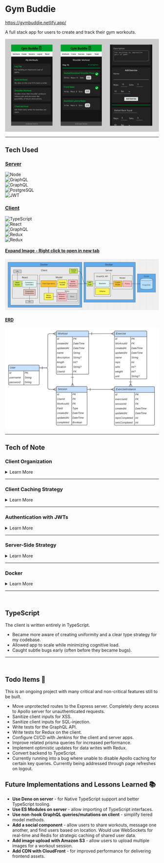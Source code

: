 # Gym Buddie

https://gymbuddie.netlify.app/

A full stack app for users to create and track their gym workouts.

![Gym Buddie 3 panel screenshot](./readme-assets/workout-app-3-panel.png)

<!-- 
TODO:
- Add more images to readme
-->

---

## Tech Used

### [Server](https://github.com/msolorio/workout-app)
<img alt="Node" src="https://img.shields.io/badge/-Node-05122A?style=flat&logo=node.js" height="25" /><br>
<img alt="GraphQL" src="https://img.shields.io/badge/-Apollo_GraphQL-05122A?style=flat&logo=graphql&logoColor=e01897" height="25" /><br>
<img alt="GraphQL" src="https://img.shields.io/badge/-Prisma-05122A?style=flat&logo=prisma&logoColor=48bb78" height="25" /><br>
<img alt="PostgreSQL" src="https://img.shields.io/badge/-PostgreSQL-05122A?style=flat&logo=postgresql&logoColor=69bcff" height="25" /><br>
<img alt="JWT" src="https://img.shields.io/badge/-JWT-05122A?style=flat&logo=jsonwebtokens&logoColor=31f2e6" height="25" />

### [Client](https://github.com/msolorio/workout-app-client)

<img alt="TypeScript" src="https://img.shields.io/badge/-TypeScript-05122A?style=flat&logo=typescript" height="25"/><br>
<img alt="React" src="https://img.shields.io/badge/-React-05122A?style=flat&logo=react" height="25" /><br>
<img alt="GraphQL" src="https://img.shields.io/badge/-Apollo_GraphQL-05122A?style=flat&logo=graphql&logoColor=e01897" height="25" /><br>
<img alt="Redux" src="https://img.shields.io/badge/-Redux_/_Redux_Toolkit-05122A?style=flat&logo=redux&logoColor=a073d4" height="25" /><br>
<img alt="Redux" src="https://img.shields.io/badge/-React_Router-05122A?style=flat&logo=reactrouter&logoColor=a073d4" height="25" />

#### [Expand Image - Right click to open in new tab](https://raw.githubusercontent.com/msolorio/workout_app/main/readme-assets/workout-app-architecture.png)

![Workout app Architecture](./readme-assets/workout-app-architecture.png)

#### [ERD](https://raw.githubusercontent.com/msolorio/workout_app/main/readme-assets/workout-app-erd.png)

![Workout App ERD](./readme-assets/workout-app-erd.png)

---

## Tech of Note

### Client Organization

<details>
<summary>Learn More</summary>

<br>

Created separate abstractions for data and component UI, mimicking MVC.

#### [Expand Image - Right click to open in new tab](https://raw.githubusercontent.com/msolorio/workout_app/main/readme-assets/client-mvc.png)

![MVC architecture on the client](./readme-assets/client-mvc.png)

### Redux and GraphQL Models
- Abstracts away vendor specific code for Apollo GraphQL and Redux.
- Houses client-side error handling for Apollo GraphQL.

### Client Operations Models
- Manages implementation details of communicating between GraphQL and Redux.
- Presents high-level operations to the controllers.

### Container Components (Controllers)
- Manage high-level coordination of page tasks
- Retrieves URL data
- Calls model methods
- Manages component state
- Handles events and redirects
- Pulls in UI and passes data

### Presentation Components (View)
- Presents the data and styled UI

<br>

### Code Example - Create Workout Container Component

[See full code - right click to open in new tab](https://github.com/msolorio/workout_app_client/blob/main/src/pages/ShowWorkout/index.tsx)
```typescript
function CreateWorkout(): JSX.Element {
  const createWorkout = model.Workout.useCreateWorkout()

  const stateObj: State = {
    workoutId: null
  }

  const [state, setState] = useState(stateObj)


  const handleCreateWorkout = async (workoutData: WorkoutType) => {
    const createdWorkout: WorkoutType = await createWorkout(workoutData)

    if (createdWorkout.id) {
      setState({ workoutId: createdWorkout.id })
    }
  }

  if (state.workoutId) return <Redirect to={`/workouts/${state.workoutId}`} />

  return (
    <CreateWorkoutUi handleCreateWorkout={handleCreateWorkout} />
  )
}
```

---

### Code Example - Create Workout Model
`useCreateWorkout` creates a workout with Apollo GraphQL and stores in Redux. Hooks are used to manage model methods. In this case the hook returns a method to be invoked in an event handler.

[See full code - right click to open in new tab](https://github.com/msolorio/workout_app_client/blob/main/src/model/resources/Workout/index.ts)

```typescript
...
useCreateWorkout() {
  const createWorkoutGql = gql.Workout.useCreateWorkout()
  const createWorkoutRdx = rdx.Workout.useCreateWorkout()

  async function createWorkout(workoutData: WorkoutType): Promise<WorkoutOrErrorType> {
    const newWorkout = await createWorkoutGql(workoutData)

    if (!newWorkout.error) {
      createWorkoutRdx(newWorkout)
    }

    return newWorkout
  }

  return createWorkout
},
...
```

</details>

---

### Client Caching Strategy

<details>
  <summary>Learn More</summary>

<br>

Handled data persistence with Apollo GraphQL and kept a local cache of user data with Redux.
- Nearly instantaneous performance for data reads.
- Decreased load on the server based on app use.

Apollo GraphQL offers its own robust caching features. I chose to use Redux to practice coordinating two data stores and allow for optimistic updates in the future.

#### [Expand Image - Right click to open in new tab](https://raw.githubusercontent.com/msolorio/workout_app/main/readme-assets/client-data-strategy.png)

![Workout app Architecture](./readme-assets/client-data-strategy.png)

### Reflections and Future Features
A Redux cache worked well here. Users read only their own data removing the risk of being out of sync with the DB. In the future, I would like to add a social component using Redis for caching shared data among users.


</details>

---

### Authentication with JWTs

<details>
  <summary>Learn More</summary>

  <br>

  Configured authentication with JWTs and HttpOnly Cookies.
  - Gaurded against XSS from accessing token.
  - Enabled stateless authentication with JWTs, eliminating the need to store session data server-side.
  - Revokes the HttpOnly cookie server-side upon logout.
  - Cookie is passed via HTTPS.
  - Cookie and token are short-lived, valid for only 24 hours.

#### [Expand Image - Right click to open in new tab](https://raw.githubusercontent.com/msolorio/workout_app/main/readme-assets/auth-jwt.png)

![Auth with JWTs and HttpOnly Cookies](./readme-assets/auth-jwt.png)

</details>

---

### Server-Side Strategy

<details>
  <summary>Learn More</summary>

<br>

### Server Organization

<br>

Decoupled the GraphQL API layer from data fetching layer.
- Allows for easy repurposing of components.
- GraphQL can be switched out for a REST API.
- Prisma / Postgres model can be switched to accomodate a different database.


#### [Expand Image - Right click to open in new tab](https://raw.githubusercontent.com/msolorio/workout_app/main/readme-assets/server-org.png)

![Workout App ERD](./readme-assets/server-org.png)

Model
- Abstracts away vendor specific code for Prisma.
- Manages multiple DB interactions involved with fullfilling single mutation.
- Closure wraps the model method and grant it error handling with `createHandledQuery`.

Resolvers
- Handles implemnetation details of Apollo GraphQL.
- Extracts data from params.
- Manages HTTP-only cookies for authentication.

#### Code Examples
- [Model Code](https://github.com/msolorio/workout_app_server/tree/main/src/model)
- [Resolver Code](https://github.com/msolorio/workout_app_server/tree/main/src/resolvers)

---

### Apollo GraphQL Server

Using GraphQL allows for more rapid innovation on the client where complex data fetching would be required. In the future I'd like to add workout progress analysis features. A feature can allow a user to see visualize their progress overall, per workout, or per exercise.

#### Code Example
[Check out the resolvers dir for the GraphQL implementation - right click to open in new tab](https://github.com/msolorio/workout_app_server/tree/main/src/resolvers)

<!-- ```js
...
async function query({
  name,
  description,
  length,
  location,
  exercises,
  userId
}) {

  const newWorkout = await prisma.workout.create({
    data: {
      name: name,
      description: description,
      length: length,
      location: location,
      userId: Number(userId)
    }
  })

  if (exercises) {
    const formattedExercises = exercises.map(ex => {
      ex.workoutId = Number(newWorkout.id);
      return ex;
    })
  
    await prisma.exercise.createMany({
      data: formattedExercises
    })
  }

  return newWorkout;
}

const createWorkout = createHandledQuery(query)

return createWorkout
...
``` -->
</details>

---

### Docker

<details>
  <summary>Learn More</summary>

  <br>

- Configured Dockerfiles for both server and client catching bugs early and easing deployment.
- Configured single Docker Compose for 3-tier setup streamlining local development.
- Configured npm scripts to automate DB migration and seeding for local dev on compose.

### Code Example

```yml
version: "3.9"
services:
  workoutdb:
    image: postgres:latest
    container_name: workoutdb
    hostname: workoutdb
    ports:
      - 5432:5432
    environment:
      POSTGRES_USER: postgres
      POSTGRES_PASSWORD: postgres
      POSTGRES_DB: workout-app-dev
    volumes:
      - postgres-data:/var/lib/postgresql/data

  app:
    container_name: app
    build:
      context: ./server
      dockerfile: Dockerfile.dev
    depends_on:
      - workoutdb
    ports:
      - 4000:4000
    volumes:
      - ./server:/app
    command: npm run init-dev
    environment:
      DEVELOPMENT: true
      CLIENT_ENDPOINT: http://localhost:3000

  client:
    container_name: client
    build:
      context: ./client
      dockerfile: Dockerfile.dev
    ports:
      - 3000:3000
    environment:
      REACT_APP_API_ENDPOINT: http://localhost:4000
      FAST_REFRESH: false
    volumes:
      - ./client:/app


volumes:
  postgres-data:
```

</details>

---

<br>

## TypeScript 

The client is written entirely in TypeScript.
- Became more aware of creating uniformity and a clear type strategy for my codebase.
- Allowed app to scale while minimizing cognitive load.
- Caught subtle bugs early (often before they became bugs).

---

<br>

## Todo Items 📝
This is an ongoing project with many critical and non-critical features still to be built.
- Move unprotected routes to the Express server. Completely deny access to Apollo server for unauthenticated requests.
- Sanitize client inputs for XSS.
- Sanitize client inputs for SQL-injection.
- Write tests for the GraphQL API.
- Write tests for Redux on the client.
- Configure CI/CD with Jenkins for the client and server apps.
- Improve related prisma queries for increased performance.
- Implement optimistic updates for data writes with Redux.
- Convert backend to TypeScript.
- Currently running into a bug where unable to disable Apollo caching for certain key queries. Currently being addressed through page refreshes on logout.

## Future Implementations and Lessons Learned 📚
- **Use Deno on server** - for Native TypeScript support and better TypeScript tooling.
- **Use ES Modules on server** - allow importing of TypeScript interfaces.
- **Use non-hook GraphQL queries/mutations on client** - simplify tiered model methods.
- **Add a social component** - allow users to share workouts, message one another, and find users based on location. Would use WebSockets for real-time and Redis for strategic caching of shared user data.
- **Add image upload with Amazon S3** - allow users to upload multiple images for a workout session.
- **Add CDN with CloudFront** - for improved performance for delivering frontend assets.
